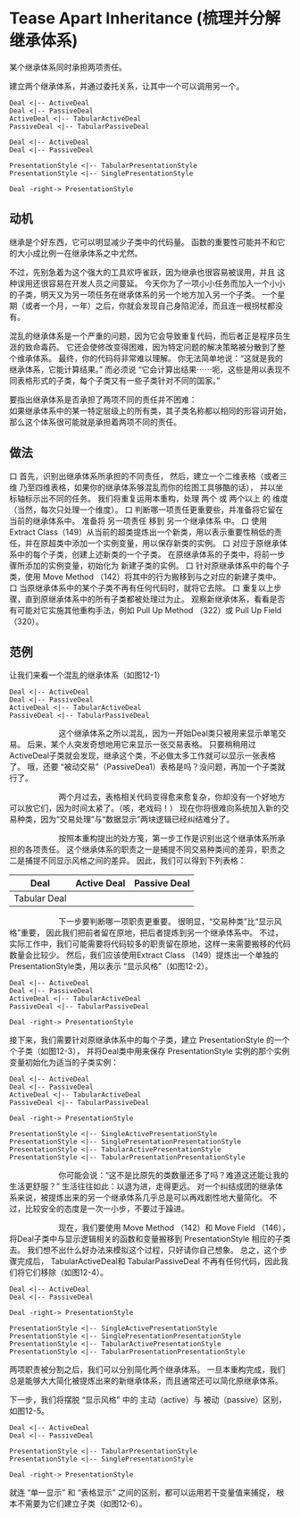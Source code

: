 # Tease Apart Inheritance (梳理并分解继承体系)

某个继承体系同时承担两项责任。 


建⽴两个继承体系，并通过委托关系，让其中⼀个可以调⽤另⼀个。
```puml
Deal <|-- ActiveDeal
Deal <|-- PassiveDeal
ActiveDeal <|-- TabularActiveDeal
PassiveDeal <|-- TabularPassiveDeal
```

```puml
Deal <|-- ActiveDeal
Deal <|-- PassiveDeal

PresentationStyle <|-- TabularPresentationStyle
PresentationStyle <|-- SinglePresentationStyle

Deal -right-> PresentationStyle
```


## 动机

继承是个好东⻄，它可以明显减少⼦类中的代码量。
函数的重要性可能并不和它的⼤⼩成⽐例⼀在继承体系之中尤然。

不过，先别急着为这个强⼤的⼯具欢呼雀跃，因为继承也很容易被误⽤，并且 这种误⽤还很容易在开发⼈员之间蔓延。
今天你为了⼀项⼩⼩任务⽽加⼊⼀个⼩⼩的⼦类，明天⼜为另⼀项任务在继承体系的另⼀个地⽅加⼊另⼀个⼦类。
⼀个星期（或者⼀个⽉，⼀年）之后，你就会发现⾃⼰身陷泥淖，⽽且连⼀根拐杖都没有。

混乱的继承体系是⼀个严重的问题，因为它会导致重复代码，⽽后者正是程序员⽣涯的致命毒药。
它还会使修改变得困难，因为特定问题的解决策略被分散到了整个维承体系。
最终，你的代码将⾮常难以理解。
你⽆法简单地说：“这就是我的继承体系，它能计算结果。” ⽽必须说 “它会计算出结果⋯⋯呃，这些是⽤以表现不同表格形式的⼦类，每个⼦类⼜有⼀些⼦类针对不同的国家。”

要指出继承体系是否承担了两项不同的责任并不困难：  
如果继承体系中的某⼀特定层级上的所有类，其⼦类名称都以相同的形容词开始，
那么这个体系很可能就是承担着两项不同的责任。

## 做法

⼝ ⾸先，识别出继承体系所承担的不同责任，
   然后，建⽴⼀个⼆维表格（或者三维 乃⾄四维表格，如果你的继承体系够混乱⽽你的绘图⼯具够酷的话），
   并以坐标轴标示出不同的任务。
   我们将重复运⽤本重构，处理 两个 或 两个以上 的 维度（当然，每次只处理⼀个维度）。
⼝ 判断哪⼀项责任更重要些，并准备将它留在当前的继承体系中。
   准备将 另⼀项责任 移到 另⼀个继承体系 中。
⼝ 使⽤ Extract Class（149）从当前的超类提炼出⼀个新类，⽤以表示重要性稍低的责任，并在原超类中添加⼀个实例变量，⽤以保存新类的实例。 
⼝ 对应于原继承体系中的每个⼦类，创建上述新类的⼀个⼦类。
   在原继承体系的⼦类中，将前⼀步骤所添加的实例变量，初始化为 新建⼦类的实例。
⼝ 针对原继承体系中的每个⼦类，使⽤ Move Method （142）将其中的⾏为搬移到与之对应的新建⼦类中。 
⼝ 当原继承体系中的某个⼦类不再有任何代码时，就将它去除。 
⼝ 重复以上步骤，直到原继承体系中的所有⼦类都被处理过为⽌。
   观察新继承体系，看看是否有可能对它实施其他重构⼿法，例如 Pull Up Method （322）或 Pull Up Field （320）。

## 范例

让我们来看⼀个混乱的继承体系（如图12-1）

```puml
Deal <|-- ActiveDeal
Deal <|-- PassiveDeal
ActiveDeal <|-- TabularActiveDeal
PassiveDeal <|-- TabularPassiveDeal
```
&emsp;&emsp;&emsp;&emsp;&emsp;&emsp;
这个继承体系之所以混乱，因为⼀开始Deal类只被⽤来显示单笔交易。
后来，某个⼈突发奇想地⽤它来显示⼀张交易表格。
只要稍稍⽤过ActiveDeal⼦类就会发现，继承这个类，不必做太多⼯作就可以显示⼀张表格了。
哦，还要 “被动交易”（PassiveDea1）表格是吗？没问题，再加⼀个⼦类就⾏了。

&emsp;&emsp;&emsp;&emsp;&emsp;&emsp;
两个⽉过去，表格相关代码变得愈来愈复杂，你却没有⼀个好地⽅可以放它们，因为时间太紧了。（咳，⽼戏码！）
现在你将很难向系统加⼊新的交易种类，因为“交易处理”与“数据显示”两块逻辑已经纠结难分了。 

&emsp;&emsp;&emsp;&emsp;&emsp;&emsp;
按照本重构提出的处⽅笺，第⼀步⼯作是识别出这个继承体系所承担的各项责任。
这个继承体系的职责之⼀是捕提不同交易种类间的差异，职责之⼆是捕提不同显示⻛格之间的差异。
因此，我们可以得到下列表格：

| Deal         | Active Deal | Passive Deal |
|--------------|-------------|--------------|
| Tabular Deal |             |              |


&emsp;&emsp;&emsp;&emsp;&emsp;&emsp;
下⼀步要判断哪⼀项职责更重要。
很明显，“交易种类”⽐“显示⻛格”重要， 因此我们把前者留在原地，把后者提炼到另⼀个继承体系中。
不过，实际⼯作中，我们可能需要将代码较多的职责留在原地，这样⼀来需要搬移的代码数量会⽐较少。
然后，我们应该使⽤Extract Class （149）提炼出⼀个单独的PresentationStyle类，⽤以表示 “显示⻛格”（如图12-2）。

```puml
Deal <|-- ActiveDeal
Deal <|-- PassiveDeal
ActiveDeal <|-- TabularActiveDeal
PassiveDeal <|-- TabularPassiveDeal

Deal -right-> PresentationStyle
```

接下来，我们需要针对原继承体系中的每个⼦类，建⽴ PresentationStyle 的⼀个个⼦类（如图12-3），
并将Deal类中⽤来保存 PresentationStyle 实例的那个实例变量初始化为适当的⼦类实例：

```puml
Deal <|-- ActiveDeal
Deal <|-- PassiveDeal
ActiveDeal <|-- TabularActiveDeal
PassiveDeal <|-- TabularPassiveDeal

Deal -right-> PresentationStyle

PresentationStyle <|-- SingleActivePresentationStyle
PresentationStyle <|-- SinglePresentationPresentationStyle
PresentationStyle <|-- TabularActivePresentationStyle
PresentationStyle <|-- TabularPresentationPresentationStyle
```

&emsp;&emsp;&emsp;&emsp;&emsp;&emsp;
你可能会说：“这不是⽐原先的类数量还多了吗？难道这还能让我的⽣活更舒服？”
⽣活往往如此：以退为进，⾛得更远。
对⼀个纠结成团的继承体系来说，被提炼出来的另⼀个继承体系⼏乎总是可以再戏剧性地⼤量简化。
不过，⽐较安全的态度是⼀次⼀⼩步，不要过于躁进。

&emsp;&emsp;&emsp;&emsp;&emsp;&emsp;
现在，我们要使⽤ Move Method （142）和 Move Field （146），
将Deal⼦类中与显示逻辑相关的函数和变量搬移到 PresentationStyle 相应的⼦类去。
我们想不出什么好办法来模拟这个过程，只好请你⾃⼰想象。
总之，这个步骤完成后， TabularActiveDeal和 TabularPassiveDeal 不再有任何代码，因此我们将它们移除（如图12-4）。

```puml
Deal <|-- ActiveDeal
Deal <|-- PassiveDeal

Deal -right-> PresentationStyle

PresentationStyle <|-- SingleActivePresentationStyle
PresentationStyle <|-- SinglePresentationPresentationStyle
PresentationStyle <|-- TabularActivePresentationStyle
PresentationStyle <|-- TabularPresentationPresentationStyle
```

两项职责被分割之后，我们可以分别简化两个继承体系。
⼀旦本重构完成，我们总是能够⼤⼤简化被提炼出来的新继承体系，⽽且通常还可以简化原继承体系。

下⼀步，我们将摆脱 “显示⻛格” 中的  主动（active）与  被动（passive）区别，如图12-5。
```puml
Deal <|-- ActiveDeal
Deal <|-- PassiveDeal

PresentationStyle <|-- TabularPresentationStyle
PresentationStyle <|-- SinglePresentationStyle

Deal -right-> PresentationStyle
```

就连 “单⼀显示” 和 “表格显示” 之间的区别，都可以运⽤若⼲变量值来捕捉，
根本不需要为它们建⽴⼦类（如图12-6）。

